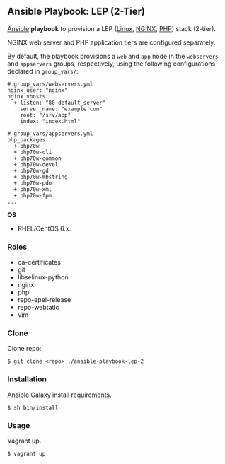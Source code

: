 ## Ansible Playbook: LEP (2-Tier)

[Ansible](http://www.ansible.com/) **playbook** to provision a LEP ([Linux](http://www.linux.org/), [NGINX](http://nginx.org/), [PHP](http://php.net/)) stack (2-tier).

NGINX web server and PHP application tiers are configured separately.

By default, the playbook provisions a `web` and `app` node in the `webservers` and `appservers` groups, respectively, using the following configurations declared in `group_vars/`:

    # group_vars/webservers.yml
    nginx_user: "nginx"
    nginx_vhosts:
      + listen: "80 default_server"
        server_name: "example.com"
        root: "/srv/app"
        index: "index.html"

    # group_vars/appservers.yml
    php_packages:
      + php70w
      + php70w-cli
      + php70w-common
      + php70w-devel
      + php70w-gd
      + php70w-mbstring
      + php70w-pdo
      + php70w-xml
      + php70w-fpm
    ...

**OS**
- RHEL/CentOS 6.x.

### Roles

- ca-certificates
- git
- libselinux-python
- nginx
- php
- repo-epel-release
- repo-webtatic
- vim

### Clone

Clone repo:
    
    $ git clone <repo> ./ansible-playbook-lep-2

### Installation

Ansible Galaxy install requirements.

    $ sh bin/install

### Usage

Vagrant up.

    $ vagrant up
